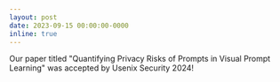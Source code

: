 ```yaml
---
layout: post
date: 2023-09-15 00:00:00-0000
inline: true
---
```


Our paper titled "Quantifying Privacy Risks of Prompts in Visual Prompt Learning" was accepted by Usenix Security 2024!
